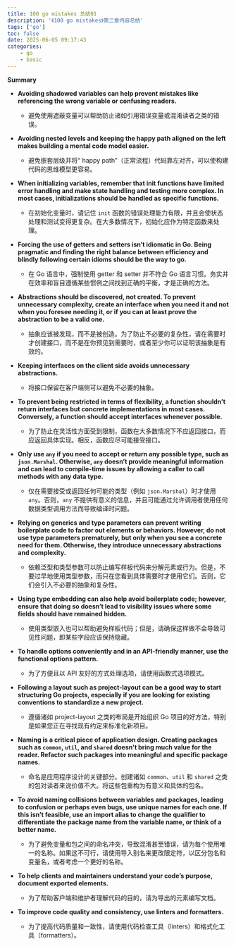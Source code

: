 ```yaml
---
title: 100 go mistakes 总结01
description: '《100 go mistakes》第二章内容总结'
tags: ['go']
toc: false
date: 2025-06-05 09:17:43
categories:
    - go
    - basic
---
```


**Summary**

* **Avoiding shadowed variables can help prevent mistakes like referencing the wrong variable or confusing readers.**
    * 避免使用遮蔽变量可以帮助防止诸如引用错误变量或混淆读者之类的错误。

* **Avoiding nested levels and keeping the happy path aligned on the left makes building a mental code model easier.**
    * 避免嵌套层级并将“ happy path”（正常流程）代码靠左对齐，可以使构建代码的思维模型更容易。

* **When initializing variables, remember that init functions have limited error handling and make state handling and testing more complex. In most cases, initializations should be handled as specific functions.**
    * 在初始化变量时，请记住 `init` 函数的错误处理能力有限，并且会使状态处理和测试变得更复杂。在大多数情况下，初始化应作为特定函数来处理。

* **Forcing the use of getters and setters isn’t idiomatic in Go. Being pragmatic and finding the right balance between efficiency and blindly following certain idioms should be the way to go.**
    * 在 Go 语言中，强制使用 getter 和 setter 并不符合 Go 语言习惯。务实并在效率和盲目遵循某些惯例之间找到正确的平衡，才是正确的方法。

* **Abstractions should be discovered, not created. To prevent unnecessary complexity, create an interface when you need it and not when you foresee needing it, or if you can at least prove the abstraction to be a valid one.**
    * 抽象应该被发现，而不是被创造。为了防止不必要的复杂性，请在需要时才创建接口，而不是在你预见到需要时，或者至少你可以证明该抽象是有效的。

* **Keeping interfaces on the client side avoids unnecessary abstractions.**
    * 将接口保留在客户端侧可以避免不必要的抽象。

* **To prevent being restricted in terms of flexibility, a function shouldn’t return interfaces but concrete implementations in most cases. Conversely, a function should accept interfaces whenever possible.**
    * 为了防止在灵活性方面受到限制，函数在大多数情况下不应返回接口，而应返回具体实现。相反，函数应尽可能接受接口。

* **Only use `any` if you need to accept or return any possible type, such as `json.Marshal`. Otherwise, `any` doesn’t provide meaningful information and can lead to compile-time issues by allowing a caller to call methods with any data type.**
    * 仅在需要接受或返回任何可能的类型（例如 `json.Marshal`）时才使用 `any`。否则，`any` 不提供有意义的信息，并且可能通过允许调用者使用任何数据类型调用方法而导致编译时问题。

* **Relying on generics and type parameters can prevent writing boilerplate code to factor out elements or behaviors. However, do not use type parameters prematurely, but only when you see a concrete need for them. Otherwise, they introduce unnecessary abstractions and complexity.**
    * 依赖泛型和类型参数可以防止编写样板代码来分解元素或行为。但是，不要过早地使用类型参数，而只在您看到具体需要时才使用它们。否则，它们会引入不必要的抽象和复杂性。

* **Using type embedding can also help avoid boilerplate code; however, ensure that doing so doesn’t lead to visibility issues where some fields should have remained hidden.**
    * 使用类型嵌入也可以帮助避免样板代码；但是，请确保这样做不会导致可见性问题，即某些字段应该保持隐藏。

* **To handle options conveniently and in an API-friendly manner, use the functional options pattern.**
    * 为了方便且以 API 友好的方式处理选项，请使用函数式选项模式。

* **Following a layout such as project-layout can be a good way to start structuring Go projects, especially if you are looking for existing conventions to standardize a new project.**
    * 遵循诸如 project-layout 之类的布局是开始组织 Go 项目的好方法，特别是如果您正在寻找现有约定来标准化新项目。

* **Naming is a critical piece of application design. Creating packages such as `common`, `util`, and `shared` doesn't bring much value for the reader. Refactor such packages into meaningful and specific package names.**
    * 命名是应用程序设计的关键部分。创建诸如 `common`、`util` 和 `shared` 之类的包对读者来说价值不大。将这些包重构为有意义和具体的包名。

* **To avoid naming collisions between variables and packages, leading to confusion or perhaps even bugs, use unique names for each one. If this isn’t feasible, use an import alias to change the qualifier to differentiate the package name from the variable name, or think of a better name.**
    * 为了避免变量和包之间的命名冲突，导致混淆甚至错误，请为每个使用唯一的名称。如果这不可行，请使用导入别名来更改限定符，以区分包名和变量名，或者考虑一个更好的名称。

* **To help clients and maintainers understand your code’s purpose, document exported elements.**
    * 为了帮助客户端和维护者理解代码的目的，请为导出的元素编写文档。

* **To improve code quality and consistency, use linters and formatters.**
    * 为了提高代码质量和一致性，请使用代码检查工具（linters）和格式化工具（formatters）。
